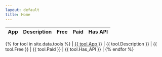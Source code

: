 ```yaml
---
layout: default
title: Home
---
```


<!-- <div align=center>
    <a href="/">
        <img src="./images/logo-icon.jpg" width="25%" alt="Logo"/>
    </a>
</div>
<div align=center>
    <h2>Welcome to dev-toolbox</h2>
</div> -->

|App|Description|Free|Paid|Has API|
| --- | --- | --- | --- | --- |
{% for tool in site.data.tools %}
| <a href="{{ tool.Link }}" target="_blank">{{ tool.App }}</a> | {{ tool.Description }} | {{ tool.Free }} | {{ tool.Paid }} | {{ tool.Has_API }} |
{% endfor %}
